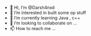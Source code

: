 - 👋 Hi, I’m @Darsh4nxd
- 👀 I’m interested in built some op stuff
- 🌱 I’m currently learning Java , c++
- 💞️ I’m looking to collaborate on ...
- 📫 How to reach me ...

<!---
Darsh4nxd/Darsh4nxd is a ✨ special ✨ repository because its `README.md` (this file) appears on your GitHub profile.
You can click the Preview link to take a look at your changes.
--->

